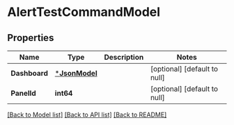 # AlertTestCommandModel

## Properties
Name | Type | Description | Notes
------------ | ------------- | ------------- | -------------
**Dashboard** | [***JsonModel**](Json.md) |  | [optional] [default to null]
**PanelId** | **int64** |  | [optional] [default to null]

[[Back to Model list]](../README.md#documentation-for-models) [[Back to API list]](../README.md#documentation-for-api-endpoints) [[Back to README]](../README.md)


